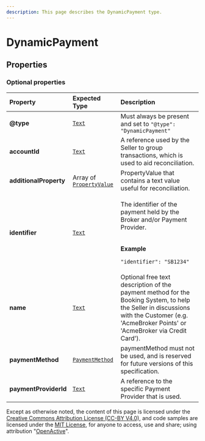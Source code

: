 ```yaml
---
description: This page describes the DynamicPayment type.
---
```


# DynamicPayment

## **Properties**

### **Optional properties**

<table>
  <thead>
    <tr>
      <th style="text-align:left">Property</th>
      <th style="text-align:left">Expected Type</th>
      <th style="text-align:left">Description</th>
    </tr>
  </thead>
  <tbody>
    <tr>
      <td style="text-align:left"><b>@type</b>
      </td>
      <td style="text-align:left"> <a href="https://schema.org/Text"><code>Text</code></a>
      </td>
      <td style="text-align:left">Must always be present and set to <code>&quot;@type&quot;: &quot;DynamicPayment&quot;</code>
      </td>
    </tr>
    <tr>
      <td style="text-align:left"><b>accountId</b>
      </td>
      <td style="text-align:left"> <a href="https://schema.org/Text"><code>Text</code></a>
      </td>
      <td style="text-align:left">A reference used by the Seller to group transactions, which is used to
        aid reconciliation.</td>
    </tr>
    <tr>
      <td style="text-align:left"><b>additionalProperty</b>
      </td>
      <td style="text-align:left">Array of <a href="https://developer.openactive.io/data-model/types/propertyvalue"><code>PropertyValue</code></a>
      </td>
      <td style="text-align:left">PropertyValue that contains a text value useful for reconciliation.</td>
    </tr>
    <tr>
      <td style="text-align:left"><b>identifier</b>
      </td>
      <td style="text-align:left"> <a href="https://schema.org/Text"><code>Text</code></a>
      </td>
      <td style="text-align:left">
        <p>The identifier of the payment held by the Broker and/or Payment Provider.</p>
        <p>
          <br /><b>Example</b>
        </p>
        <p><code>&quot;identifier&quot;: &quot;SB1234&quot;</code>
        </p>
      </td>
    </tr>
    <tr>
      <td style="text-align:left"><b>name</b>
      </td>
      <td style="text-align:left"> <a href="https://schema.org/Text"><code>Text</code></a>
      </td>
      <td style="text-align:left">Optional free text description of the payment method for the Booking System,
        to help the Seller in discussions with the Customer (e.g. &apos;AcmeBroker
        Points&apos; or &apos;AcmeBroker via Credit Card&apos;).</td>
    </tr>
    <tr>
      <td style="text-align:left"><b>paymentMethod</b>
      </td>
      <td style="text-align:left"> <a href="https://schema.org/PaymentMethod"><code>PaymentMethod</code></a>
      </td>
      <td style="text-align:left">paymentMethod must not be used, and is reserved for future versions of
        this specification.</td>
    </tr>
    <tr>
      <td style="text-align:left"><b>paymentProviderId</b>
      </td>
      <td style="text-align:left"> <a href="https://schema.org/Text"><code>Text</code></a>
      </td>
      <td style="text-align:left">A reference to the specific Payment Provider that is used.</td>
    </tr>
  </tbody>
</table>

Except as otherwise noted, the content of this page is licensed under the [Creative Commons Attribution License \(CC-BY V4.0\)](https://creativecommons.org/licenses/by/4.0/), and code samples are licensed under the [MIT License](https://opensource.org/licenses/MIT), for anyone to access, use and share; using attribution "[OpenActive](https://www.openactive.io/)".

